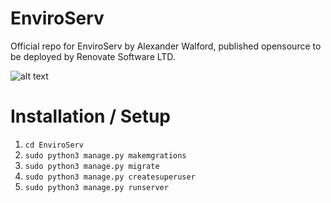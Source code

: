 # EnviroServ
Official repo for EnviroServ by Alexander Walford, published opensource to be deployed by Renovate Software LTD.

![alt text](https://renovatesoftware.com:140/images/enviroscrn.png)

# Installation / Setup
1. ```cd EnviroServ```
2. ```sudo python3 manage.py makemgrations```
3. ```sudo python3 manage.py migrate```
4. ```sudo python3 manage.py createsuperuser```
5. ```sudo python3 manage.py runserver```
